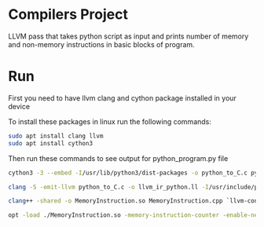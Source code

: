 # Compilers Project
LLVM pass that takes python script as input and prints number of memory and non-memory instructions in basic blocks of program.

# Run

First you need to have llvm clang and cython package installed in your device

To install these packages in linux run the following commands:
```bash
sudo apt install clang llvm  
sudo apt install cython3
```

Then run these commands to see output for python_program.py file

```bash
cython3 -3 --embed -I/usr/lib/python3/dist-packages -o python_to_C.c python_program.py  #converts python program to C program

clang -S -emit-llvm python_to_C.c -o llvm_ir_python.ll -I/usr/include/python3.10    #converts C file to LLVM IR code

clang++ -shared -o MemoryInstruction.so MemoryInstruction.cpp `llvm-config --cxxflags --ldflags --libs` -fPIC   #converts C++ file to shared library (Custom Pass)

opt -load ./MemoryInstruction.so -memory-instruction-counter -enable-new-pm=0< llvm_ir_python.ll    #Applying the custom pass with opt

```





